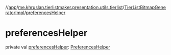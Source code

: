 //[app](../../../index.md)/[me.khruslan.tierlistmaker.presentation.utils.tierlist](../index.md)/[TierListBitmapGeneratorImpl](index.md)/[preferencesHelper](preferences-helper.md)

# preferencesHelper

private val [preferencesHelper](preferences-helper.md): [PreferencesHelper](../../me.khruslan.tierlistmaker.data.providers.database/-preferences-helper/index.md)
